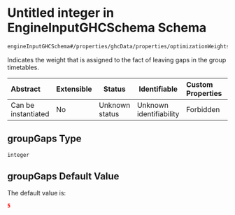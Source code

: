 # Untitled integer in EngineInputGHCSchema Schema

```txt
engineInputGHCSchema#/properties/ghcData/properties/optimizationWeights/properties/timetableGaps/properties/groupGaps
```

Indicates the weight that is assigned to the fact of leaving gaps in the group timetables.


| Abstract            | Extensible | Status         | Identifiable            | Custom Properties | Additional Properties | Access Restrictions | Defined In                                                         |
| :------------------ | ---------- | -------------- | ----------------------- | :---------------- | --------------------- | ------------------- | ------------------------------------------------------------------ |
| Can be instantiated | No         | Unknown status | Unknown identifiability | Forbidden         | Allowed               | none                | [ghc.schema.json\*](../out/ghc.schema.json "open original schema") |

## groupGaps Type

`integer`

## groupGaps Default Value

The default value is:

```json
5
```
